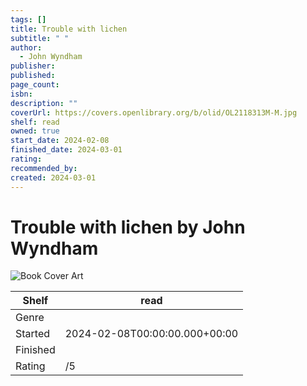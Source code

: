```yaml
---
tags: []
title: Trouble with lichen
subtitle: " "
author:
  - John Wyndham
publisher: 
published: 
page_count: 
isbn: 
description: ""
coverUrl: https://covers.openlibrary.org/b/olid/OL2118313M-M.jpg
shelf: read
owned: true
start_date: 2024-02-08
finished_date: 2024-03-01
rating: 
recommended_by: 
created: 2024-03-01
---
```


# Trouble with lichen by John Wyndham

![Book Cover Art](https://covers.openlibrary.org/b/olid/OL2118313M-M.jpg)

| Shelf | read |
| --- | --- |
| Genre |  |
| Started | 2024-02-08T00:00:00.000+00:00 |
| Finished |  |
| Rating | /5 |

